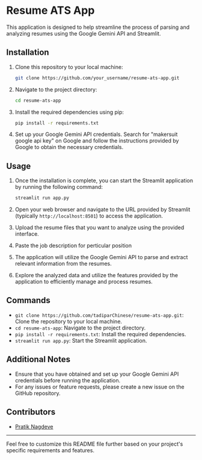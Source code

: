 # Resume ATS App

This application is designed to help streamline the process of parsing and analyzing resumes using the Google Gemini API and Streamlit.

## Installation

1. Clone this repository to your local machine:
    ```bash
    git clone https://github.com/your_username/resume-ats-app.git
    ```

2. Navigate to the project directory:
    ```bash
    cd resume-ats-app
    ```

3. Install the required dependencies using pip:
    ```bash
    pip install -r requirements.txt
    ```

4. Set up your Google Gemini API credentials. Search for "makersuit google api key" on Google and follow the instructions provided by Google to obtain the necessary credentials.

## Usage

1. Once the installation is complete, you can start the Streamlit application by running the following command:
    ```bash
    streamlit run app.py
    ```

2. Open your web browser and navigate to the URL provided by Streamlit (typically `http://localhost:8501`) to access the application.

3. Upload the resume files that you want to analyze using the provided interface.

4. Paste the job description for perticular position

4. The application will utilize the Google Gemini API to parse and extract relevant information from the resumes.

5. Explore the analyzed data and utilize the features provided by the application to efficiently manage and process resumes.

## Commands

- `git clone https://github.com/tadiparChinese/resume-ats-app.git`: Clone the repository to your local machine.
- `cd resume-ats-app`: Navigate to the project directory.
- `pip install -r requirements.txt`: Install the required dependencies.
- `streamlit run app.py`: Start the Streamlit application.

## Additional Notes

- Ensure that you have obtained and set up your Google Gemini API credentials before running the application.
- For any issues or feature requests, please create a new issue on the GitHub repository.

## Contributors

- [Pratik Nagdeve](https://github.com/tadiparChinese)

---
Feel free to customize this README file further based on your project's specific requirements and features.